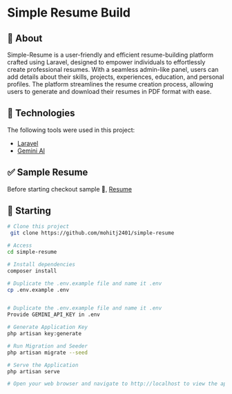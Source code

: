 # Simple Resume Build


## :dart: About ##

Simple-Resume is a user-friendly and efficient resume-building platform crafted using Laravel, designed to empower individuals to effortlessly create professional resumes. With a seamless admin-like panel, users can add details about their skills, projects, experiences, education, and personal profiles. The platform streamlines the resume creation process, allowing users to generate and download their resumes in PDF format with ease.


## :rocket: Technologies ##

The following tools were used in this project:

- [Laravel](https://laravel.com/)
- [Gemini AI ](https://gemini.google.com/)



## :white_check_mark: Sample Resume ##

Before starting checkout sample :checkered_flag:, [Resume](sample_resume.pdf)


## :checkered_flag: Starting ##

```bash
# Clone this project
 git clone https://github.com/mohitj2401/simple-resume

# Access
cd simple-resume

# Install dependencies
composer install

# Duplicate the .env.example file and name it .env
cp .env.example .env


# Duplicate the .env.example file and name it .env
Provide GEMINI_API_KEY in .env

# Generate Application Key
php artisan key:generate

# Run Migration and Seeder
php artisan migrate --seed

# Serve the Application
php artisan serve

# Open your web browser and navigate to http://localhost to view the application.
```

